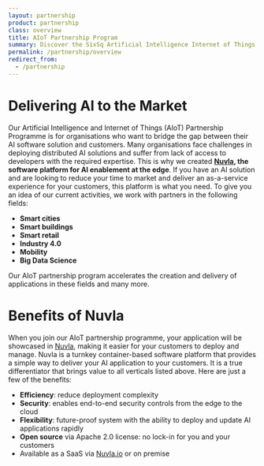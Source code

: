 ```yaml
---
layout: partnership
product: partnership
class: overview
title: AIoT Partnership Program
summary: Discover the SixSq Artificial Intelligence Internet of Things partnership program.
permalink: /partnership/overview
redirect_from:
  - /partnership
---
```


Delivering AI to the Market
====

Our Artificial Intelligence and Internet of Things (AIoT) Partnership Programme is for organisations who want to bridge the gap between their AI software solution and customers. Many organisations face challenges in deploying distributed AI solutions and suffer from lack of access to developers with the required expertise. This is why we created **[Nuvla](/nuvla), the software platform for AI enablement at the edge**.
If you have an AI solution and are looking to reduce your time to market and deliver an as-a-service experience for your customers, this platform is what you need.  To give you an idea of our current activities, we work with partners in the following fields:

* **Smart cities**
* **Smart buildings**
* **Smart retail**
* **Industry 4.0**
* **Mobility**
* **Big Data Science**

Our AIoT partnership program accelerates the creation and delivery of applications in these fields and many more.

Benefits of Nuvla 
====

When you join our AIoT partnership programme, your application will be showcased in [Nuvla](https://nuvla.io/ui/apps), making it easier for your customers to deploy and manage. Nuvla is a turnkey container-based software platform that provides a simple way to deliver your AI application to your customers. It is a true differentiator that brings value to all verticals listed above. Here are just a few of the benefits:

* **Efficiency**: reduce deployment complexity
* **Security**: enables end-to-end security controls from the edge to the cloud
* **Flexibility**: future-proof system with the ability to deploy and update AI applications rapidly
* **Open source** via Apache 2.0 license: no lock-in for you and your customers
* Available as a SaaS via [Nuvla.io](https://nuvla.io) or on premise 
